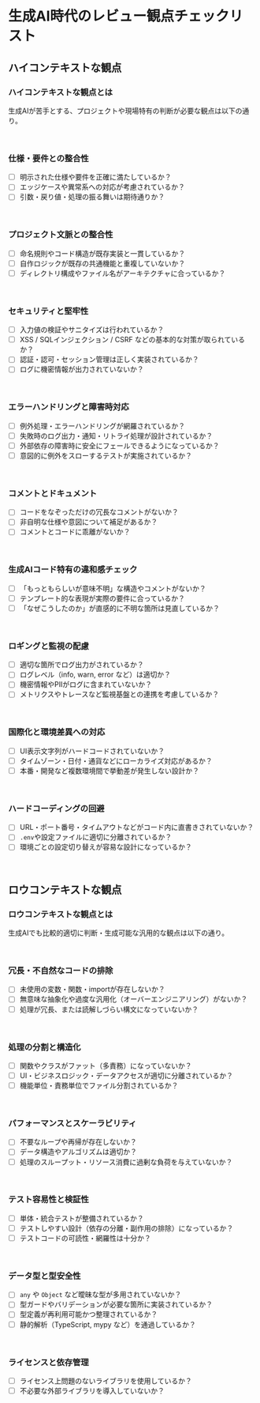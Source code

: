 # 生成AI時代のレビュー観点チェックリスト

## ハイコンテキストな観点

### ハイコンテキストな観点とは

生成AIが苦手とする、プロジェクトや現場特有の判断が必要な観点は以下の通り。

<br>

### 仕様・要件との整合性

- [ ] 明示された仕様や要件を正確に満たしているか？
- [ ] エッジケースや異常系への対応が考慮されているか？
- [ ] 引数・戻り値・処理の振る舞いは期待通りか？

<br>

### プロジェクト文脈との整合性

- [ ] 命名規則やコード構造が既存実装と一貫しているか？
- [ ] 自作ロジックが既存の共通機能と重複していないか？
- [ ] ディレクトリ構成やファイル名がアーキテクチャに合っているか？

<br>

### セキュリティと堅牢性

- [ ] 入力値の検証やサニタイズは行われているか？
- [ ] XSS / SQLインジェクション / CSRF などの基本的な対策が取られているか？
- [ ] 認証・認可・セッション管理は正しく実装されているか？
- [ ] ログに機密情報が出力されていないか？

<br>

### エラーハンドリングと障害時対応

- [ ] 例外処理・エラーハンドリングが網羅されているか？
- [ ] 失敗時のログ出力・通知・リトライ処理が設計されているか？
- [ ] 外部依存の障害時に安全にフェールできるようになっているか？
- [ ] 意図的に例外をスローするテストが実施されているか？

<br>

### コメントとドキュメント

- [ ] コードをなぞっただけの冗長なコメントがないか？
- [ ] 非自明な仕様や意図について補足があるか？
- [ ] コメントとコードに乖離がないか？

<br>

### 生成AIコード特有の違和感チェック

- [ ] 「もっともらしいが意味不明」な構造やコメントがないか？
- [ ] テンプレート的な表現が実際の要件に合っているか？
- [ ] 「なぜこうしたのか」が直感的に不明な箇所は見直しているか？

<br>

### ロギングと監視の配慮

- [ ] 適切な箇所でログ出力がされているか？
- [ ] ログレベル（info, warn, error など）は適切か？
- [ ] 機密情報やPIIがログに含まれていないか？
- [ ] メトリクスやトレースなど監視基盤との連携を考慮しているか？

<br>

### 国際化と環境差異への対応

- [ ] UI表示文字列がハードコードされていないか？
- [ ] タイムゾーン・日付・通貨などにローカライズ対応があるか？
- [ ] 本番・開発など複数環境間で挙動差が発生しない設計か？

<br>

### ハードコーディングの回避

- [ ] URL・ポート番号・タイムアウトなどがコード内に直書きされていないか？
- [ ] `.env`や設定ファイルに適切に分離されているか？
- [ ] 環境ごとの設定切り替えが容易な設計になっているか？

<br>

## ロウコンテキストな観点

### ロウコンテキストな観点とは

生成AIでも比較的適切に判断・生成可能な汎用的な観点は以下の通り。

<br>

### 冗長・不自然なコードの排除

- [ ] 未使用の変数・関数・importが存在しないか？
- [ ] 無意味な抽象化や過度な汎用化（オーバーエンジニアリング）がないか？
- [ ] 処理が冗長、または読解しづらい構文になっていないか？

<br>

### 処理の分割と構造化

- [ ] 関数やクラスがファット（多責務）になっていないか？
- [ ] UI・ビジネスロジック・データアクセスが適切に分離されているか？
- [ ] 機能単位・責務単位でファイル分割されているか？

<br>

### パフォーマンスとスケーラビリティ

- [ ] 不要なループや再帰が存在しないか？
- [ ] データ構造やアルゴリズムは適切か？
- [ ] 処理のスループット・リソース消費に過剰な負荷を与えていないか？

<br>

### テスト容易性と検証性

- [ ] 単体・統合テストが整備されているか？
- [ ] テストしやすい設計（依存の分離・副作用の排除）になっているか？
- [ ] テストコードの可読性・網羅性は十分か？

<br>

### データ型と型安全性

- [ ] `any` や `Object` など曖昧な型が多用されていないか？
- [ ] 型ガードやバリデーションが必要な箇所に実装されているか？
- [ ] 型定義が再利用可能かつ整理されているか？
- [ ] 静的解析（TypeScript, mypy など）を通過しているか？

<br>

### ライセンスと依存管理

- [ ] ライセンス上問題のないライブラリを使用しているか？
- [ ] 不必要な外部ライブラリを導入していないか？
